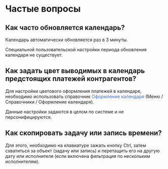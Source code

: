﻿# Частые вопросы

## Как часто обновляется календарь?

Календарь автоматически обновляется раз в 3 минуты.

Специальной пользовательской настройки периода обновления календаря не существует.

## Как задать цвет выводимых в календарь предстоящих платежей контрагентов?

Для настройки цветового оформления платежей в календаре, необходимо использовать справочник <span style="color:royalblue;">Оформление календаря</span> (Меню / Справочники / Оформление календаря).

Данные настройки задаются в целом по системе и не персонифицируются.

## Как скопировать задачу или запись времени?

Для этого, необходимо на клавиатуре зажать кнопку Ctrl, затем схватиться за объект (задачу или запись) и перетащить его на другую дату или исполнителя (если включена фильтрация по нескольким исполнителям).